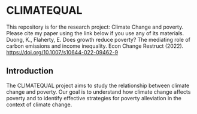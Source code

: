 # CLIMATEQUAL
This repository is for the research project: Climate Change and poverty. Please cite my paper using the link below if you use any of its materials.
Duong, K., Flaherty, E. Does growth reduce poverty? The mediating role of carbon emissions and income inequality. Econ Change Restruct (2022). https://doi.org/10.1007/s10644-022-09462-9
## Introduction
The CLIMATEQUAL project aims to study the relationship between climate change and poverty. Our goal is to understand how climate change affects poverty and to identify effective strategies for poverty alleviation in the context of climate change.


